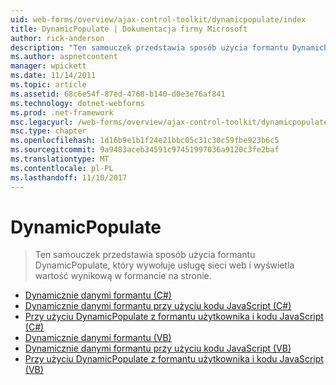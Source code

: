 ```yaml
---
uid: web-forms/overview/ajax-control-toolkit/dynamicpopulate/index
title: DynamicPopulate | Dokumentacja firmy Microsoft
author: rick-anderson
description: "Ten samouczek przedstawia sposób użycia formantu DynamicPopulate, który wywołuje usługę sieci web i wyświetla wartość wynikową w formancie na stronie."
ms.author: aspnetcontent
manager: wpickett
ms.date: 11/14/2011
ms.topic: article
ms.assetid: 68c6e54f-87ed-4768-b140-d0e3e76af841
ms.technology: dotnet-webforms
ms.prod: .net-framework
msc.legacyurl: /web-forms/overview/ajax-control-toolkit/dynamicpopulate
msc.type: chapter
ms.openlocfilehash: 1d16b9e1b1f24e21bbc05c31c30c59fbe923b6c5
ms.sourcegitcommit: 9a9483aceb34591c97451997036a9120c3fe2baf
ms.translationtype: MT
ms.contentlocale: pl-PL
ms.lasthandoff: 11/10/2017
---
```

<a name="dynamicpopulate"></a>DynamicPopulate
====================
> Ten samouczek przedstawia sposób użycia formantu DynamicPopulate, który wywołuje usługę sieci web i wyświetla wartość wynikową w formancie na stronie.


- [Dynamicznie danymi formantu (C#)](dynamically-populating-a-control-cs.md)
- [Dynamicznie danymi formantu przy użyciu kodu JavaScript (C#)](dynamically-populating-a-control-using-javascript-code-cs.md)
- [Przy użyciu DynamicPopulate z formantu użytkownika i kodu JavaScript (C#)](using-dynamicpopulate-with-a-user-control-and-javascript-cs.md)
- [Dynamicznie danymi formantu (VB)](dynamically-populating-a-control-vb.md)
- [Dynamicznie danymi formantu przy użyciu kodu JavaScript (VB)](dynamically-populating-a-control-using-javascript-code-vb.md)
- [Przy użyciu DynamicPopulate z formantu użytkownika i kodu JavaScript (VB)](using-dynamicpopulate-with-a-user-control-and-javascript-vb.md)
